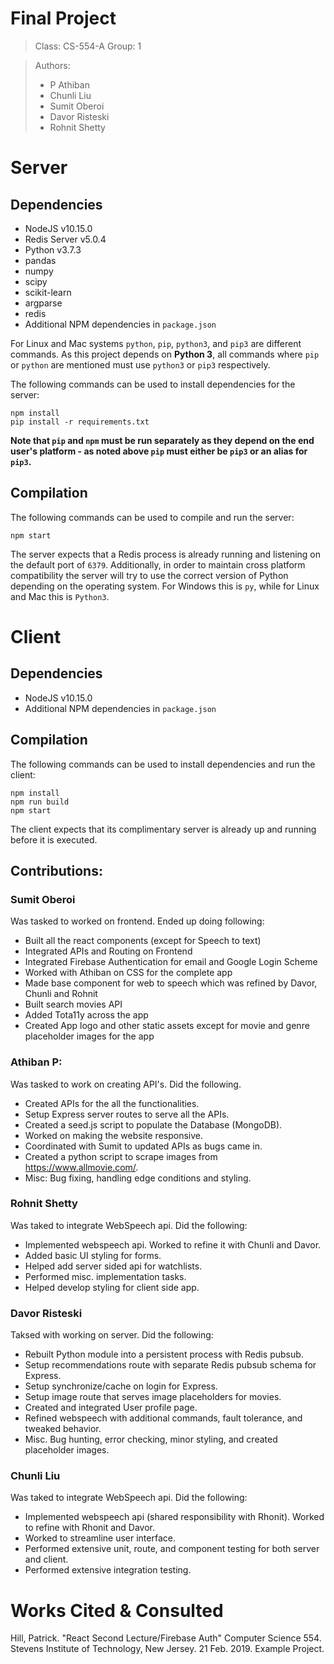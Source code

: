 
# Final Project

> Class:  CS-554-A
> Group:  1

> Authors:
> * P Athiban
> * Chunli Liu
> * Sumit Oberoi
> * Davor Risteski
> * Rohnit Shetty

# Server

## Dependencies

* NodeJS v10.15.0
* Redis Server v5.0.4
* Python v3.7.3
* pandas
* numpy
* scipy
* scikit-learn
* argparse
* redis
* Additional NPM dependencies in `package.json`

For Linux and Mac systems `python`, `pip`, `python3`, and `pip3` are different commands. As this project depends on __Python 3__, all commands where `pip` or `python` are mentioned must use `python3` or `pip3` respectively.

The following commands can be used to install dependencies for the server:

```
npm install
pip install -r requirements.txt
```

__Note that `pip` and `npm` must be run separately as they depend on the end user's platform - as noted above `pip` must either be `pip3` or an alias for `pip3`.__

## Compilation

The following commands can be used to compile and run the server:

```
npm start
```

The server expects that a Redis process is already running and listening on the default port of `6379`. Additionally, in order to maintain cross platform compatibility the server will try to use the correct version of Python depending on the operating system. For Windows this is `py`, while for Linux and Mac this is `Python3`.

# Client

## Dependencies

* NodeJS v10.15.0
* Additional NPM dependencies in `package.json`

## Compilation

The following commands can be used to install dependencies and run the client:

```
npm install
npm run build
npm start
```

The client expects that its complimentary server is already up and running before it is executed.

## Contributions:

### Sumit Oberoi

Was tasked to worked on frontend. Ended up doing following:

* Built all the react components (except for Speech to text)
* Integrated APIs and Routing on Frontend
* Integrated Firebase Authentication for email and Google Login Scheme
* Worked with Athiban on CSS for the complete app
* Made base component for web to speech which was refined by Davor, Chunli and Rohnit
* Built search movies API
* Added Tota11y across the app
* Created App logo and other static assets except for movie and genre placeholder images for the app

### Athiban P:

Was tasked to work on creating API's. Did the following.

* Created APIs for the all the functionalities.
* Setup Express server routes to serve all the APIs.
* Created a seed.js script to populate the Database (MongoDB).
* Worked on making the website responsive.
* Coordinated with Sumit to updated APIs as bugs came in.
* Created a python script to scrape images from https://www.allmovie.com/.
* Misc: Bug fixing, handling edge conditions and styling.


### Rohnit Shetty

Was taked to integrate WebSpeech api. Did the following:

* Implemented webspeech api. Worked to refine it with Chunli and Davor.
* Added basic UI styling for forms.
* Helped add server sided api for watchlists.
* Performed misc. implementation tasks.
* Helped develop styling for client side app.

### Davor Risteski

Taksed with working on server. Did the following:

* Rebuilt Python module into a persistent process with Redis pubsub.
* Setup recommendations route with separate Redis pubsub schema for Express.
* Setup synchronize/cache on login for Express.
* Setup image route that serves image placeholders for movies.
* Created and integrated User profile page.
* Refined webspeech with additional commands, fault tolerance, and tweaked behavior.
* Misc. Bug hunting, error checking, minor styling, and created placeholder images.

### Chunli Liu

Was taked to integrate WebSpeech api. Did the following:

* Implemented webspeech api (shared responsibility with Rhonit). Worked to refine with Rhonit and Davor.
* Worked to streamline user interface.
* Performed extensive unit, route, and component testing for both server and client.
* Performed extensive integration testing.

# Works Cited & Consulted

Hill, Patrick. "React Second Lecture/Firebase Auth" Computer Science 554. Stevens Institute of Technology, New Jersey. 21 Feb. 2019. Example Project.
